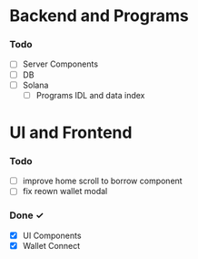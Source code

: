 # Backend and Programs

### Todo

- [ ] Server Components
- [ ] DB
- [ ] Solana
  - [ ] Programs IDL and data index

# UI and Frontend

### Todo

- [ ] improve home scroll to borrow component
- [ ] fix reown wallet modal

### Done ✓

- [x] UI Components
- [x] Wallet Connect
